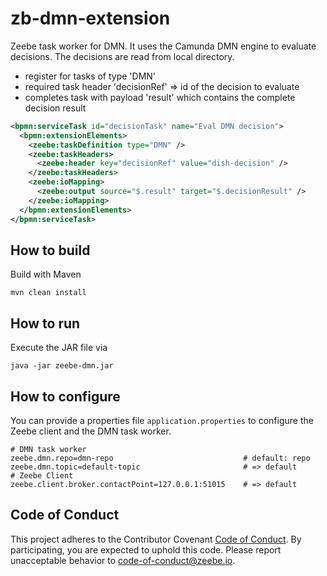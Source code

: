 # zb-dmn-extension
Zeebe task worker for DMN. It uses the Camunda DMN engine to evaluate decisions. The decisions are read from local directory.

* register for tasks of type 'DMN'
* required task header 'decisionRef' => id of the decision to evaluate
* completes task with payload 'result' which contains the complete decision result

```xml
<bpmn:serviceTask id="decisionTask" name="Eval DMN decision">
  <bpmn:extensionElements>
    <zeebe:taskDefinition type="DMN" />
    <zeebe:taskHeaders>
      <zeebe:header key="decisionRef" value="dish-decision" />
    </zeebe:taskHeaders>
    <zeebe:ioMapping>
      <zeebe:output source="$.result" target="$.decisionResult" />
    </zeebe:ioMapping>
  </bpmn:extensionElements>
</bpmn:serviceTask>
```

## How to build

Build with Maven

`mvn clean install`

## How to run

Execute the JAR file via

`java -jar zeebe-dmn.jar`

## How to configure

You can provide a properties file `application.properties` to configure the Zeebe client and the DMN task worker.

```
# DMN task worker
zeebe.dmn.repo=dmn-repo                             # default: repo
zeebe.dmn.topic=default-topic                       # => default
# Zeebe Client
zeebe.client.broker.contactPoint=127.0.0.1:51015    # => default
```

## Code of Conduct

This project adheres to the Contributor Covenant [Code of
Conduct](/CODE_OF_CONDUCT.md). By participating, you are expected to uphold
this code. Please report unacceptable behavior to
code-of-conduct@zeebe.io.
